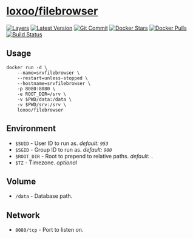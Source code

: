 [hub]: https://hub.docker.com/r/loxoo/filebrowser
[mbdg]: https://microbadger.com/images/loxoo/filebrowser
[git]: https://github.com/triptixx/filebrowser
[actions]: https://github.com/triptixx/filebrowser/actions

# [loxoo/filebrowser][hub]
[![Layers](https://images.microbadger.com/badges/image/loxoo/filebrowser.svg)][mbdg]
[![Latest Version](https://images.microbadger.com/badges/version/loxoo/filebrowser.svg)][hub]
[![Git Commit](https://images.microbadger.com/badges/commit/loxoo/filebrowser.svg)][git]
[![Docker Stars](https://img.shields.io/docker/stars/loxoo/filebrowser.svg)][hub]
[![Docker Pulls](https://img.shields.io/docker/pulls/loxoo/filebrowser.svg)][hub]
[![Build Status](https://github.com/triptixx/filebrowser/workflows/docker%20build/badge.svg)][actions]

## Usage

```shell
docker run -d \
    --name=srvfilebrowser \
    --restart=unless-stopped \
    --hostname=srvfilebrowser \
    -p 8080:8080 \
    -e ROOT_DIR=/srv \
    -v $PWD/data:/data \
    -v $PWD/srv:/srv \
    loxoo/filebrowser
```

## Environment

- `$SUID`                - User ID to run as. _default: `953`_
- `$SGID`                - Group ID to run as. _default: `900`_
- `$ROOT_DIR`            - Root to prepend to relative paths. _default: `.`_
- `$TZ`                  - Timezone. _optional_

## Volume

- `/data`                - Database path.

## Network

- `8080/tcp`             - Port to listen on.